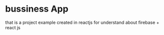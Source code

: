 # bussiness App
that is a project example created in reactjs for understand about firebase + react js
